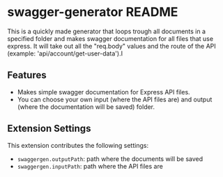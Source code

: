 # swagger-generator README

This is a quickly made generator that loops trough all documents in a specified folder and makes
swagger documentation for all files that use express. It will take out all the "req.body" values
and the route of the API (example: 'api/account/get-user-data').I

## Features
- Makes simple swagger documentation for Express API files.
- You can choose your own input (where the API files are) and output (where the documentation will be saved) folder.

## Extension Settings

This extension contributes the following settings:

* `swaggergen.outputPath`: path where the documents will be saved
* `swaggergen.inputPath`: path where the API files are